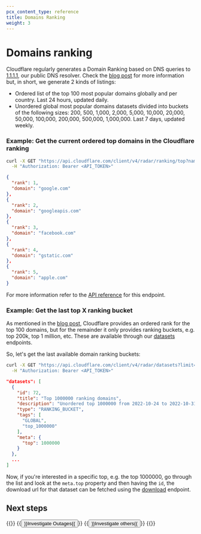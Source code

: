 ```yaml
---
pcx_content_type: reference
title: Domains Ranking
weight: 3
---
```



# Domains ranking

Cloudflare regularly generates a Domain Ranking based on DNS queries to [1.1.1.1](https://1.1.1.1/dns/), our public DNS resolver.  Check the [blog post](https://blog.cloudflare.com/radar-domain-rankings/) for more information but, in short, we generate 2 kinds of listings:

- Ordered list of the top 100 most popular domains globally and per country. Last 24 hours, updated daily.
- Unordered global most popular domains datasets divided into buckets of the following sizes: 200, 500, 1,000, 2,000, 5,000, 10,000, 20,000, 50,000, 100,000, 200,000, 500,000, 1,000,000. Last 7 days, updated weekly.

### Example: Get the current ordered top domains in the Cloudflare ranking

```bash
curl -X GET "https://api.cloudflare.com/client/v4/radar/ranking/top?name=top&format=json&limit=5" \
  -H "Authorization: Bearer <API_TOKEN>"
```

```json
{
  "rank": 1,
  "domain": "google.com"
},
{
  "rank": 2,
  "domain": "googleapis.com"
},
{
  "rank": 3,
  "domain": "facebook.com"
},
{
  "rank": 4,
  "domain": "gstatic.com"
},
{
  "rank": 5,
  "domain": "apple.com"
}
```

For more information refer to the [API reference](https://api.cloudflare.com/#radar-ranking-get-domains-rank-top) for this endpoint.

### Example: Get the last top X ranking bucket

As mentioned in the [blog post](https://blog.cloudflare.com/radar-domain-rankings/), Cloudflare provides an ordered rank for the top 100 domains, but for the remainder it only provides ranking buckets, e.g. top 200k, top 1 million, etc. These are available through our [datasets](https://api.cloudflare.com/#radar-datasets-get-datasets) endpoints.

So, let's get the last available domain ranking buckets:

```bash
curl -X GET "https://api.cloudflare.com/client/v4/radar/datasets?limit=5&offset=0&datasetType=RANKING_BUCKET&format=json" \
  -H "Authorization: Bearer <API_TOKEN>"
```

```json
"datasets": [
  {
    "id": 72,
    "title": "Top 1000000 ranking domains",
    "description": "Unordered top 1000000 from 2022-10-24 to 2022-10-31",
    "type": "RANKING_BUCKET",
    "tags": [
      "GLOBAL",
      "top_1000000"
    ],
    "meta": {
      "top": 1000000
    }
  },
  ...
]
```

Now, if you're interested in a specific top, e.g. the top 1000000, go through the list and look at the `meta.top` property and then having the `id`, the download url for that dataset can be fetched using the [download](https://api.cloudflare.com/#radar-datasets-get-dataset-download-url) endpoint.


## Next steps

{{<button-group>}}
  {{<button type="primary" href="/radar/investigate/outages">}}Investigate Outages{{</button>}}
  {{<button type="secondary" href="/radar/investigate">}}Investigate others{{</button>}}
{{</button-group>}}